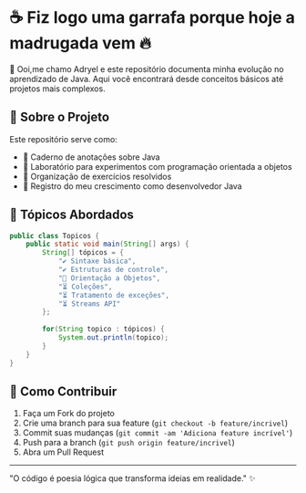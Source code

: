 # ☕ Fiz logo uma garrafa porque hoje a madrugada vem 🔥


👋 Ooi,me chamo Adryel e este repositório documenta minha evolução no aprendizado de Java. Aqui você encontrará desde conceitos básicos até projetos mais complexos.

## 🚀 Sobre o Projeto

Este repositório serve como:
- 📓 Caderno de anotações sobre Java
- 🧪 Laboratório para experimentos com programação orientada a objetos
- 📂 Organização de exercícios resolvidos
- 🌱 Registro do meu crescimento como desenvolvedor Java

## 🧩 Tópicos Abordados

```java
public class Topicos {
    public static void main(String[] args) {
        String[] tópicos = {
            "✔️ Sintaxe básica",
            "✔️ Estruturas de controle",
            "🔄 Orientação a Objetos",
            "⏳ Coleções",
            "⏳ Tratamento de exceções",
            "⏳ Streams API"
        };
        
        for(String topico : tópicos) {
            System.out.println(topico);
        }
    }
}
```



## 🤝 Como Contribuir

1. Faça um Fork do projeto
2. Crie uma branch para sua feature (`git checkout -b feature/incrivel`)
3. Commit suas mudanças (`git commit -am 'Adiciona feature incrível'`)
4. Push para a branch (`git push origin feature/incrivel`)
5. Abra um Pull Request


---
"O código é poesia lógica que transforma ideias em realidade." ✨
